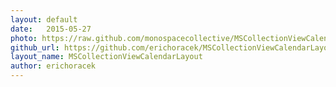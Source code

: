 ```yaml
---
layout: default
date:   2015-05-27
photo: https://raw.github.com/monospacecollective/MSCollectionViewCalendarLayout/master/Screenshots/Vertical.png
github_url: https://github.com/erichoracek/MSCollectionViewCalendarLayout
layout_name: MSCollectionViewCalendarLayout
author: erichoracek
---
```

